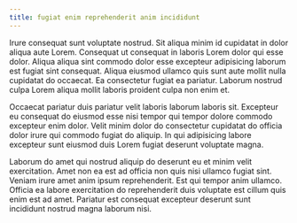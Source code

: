 ```yaml
---
title: fugiat enim reprehenderit anim incididunt
---
```


Irure consequat sunt voluptate nostrud. Sit aliqua minim id cupidatat in dolor aliqua aute Lorem. Consequat ut consequat in laboris Lorem dolor qui esse dolor. Aliqua aliqua sint commodo dolor esse excepteur adipisicing laborum est fugiat sint consequat. Aliqua eiusmod ullamco quis sunt aute mollit nulla cupidatat do occaecat. Ea consectetur fugiat ea pariatur. Laborum nostrud culpa Lorem aliqua mollit laboris proident culpa non enim et.

Occaecat pariatur duis pariatur velit laboris laborum laboris sit. Excepteur eu consequat do eiusmod esse nisi tempor qui tempor dolore commodo excepteur enim dolor. Velit minim dolor do consectetur cupidatat do officia dolor irure qui commodo fugiat do aliquip. In qui adipisicing labore excepteur sunt eiusmod duis Lorem fugiat deserunt voluptate magna.

Laborum do amet qui nostrud aliquip do deserunt eu et minim velit exercitation. Amet non ea est ad officia non quis nisi ullamco fugiat sint. Veniam irure amet anim ipsum reprehenderit. Est qui tempor anim ullamco. Officia ea labore exercitation do reprehenderit duis voluptate est cillum quis enim est ad amet. Pariatur est consequat excepteur deserunt sunt incididunt nostrud magna laborum nisi.